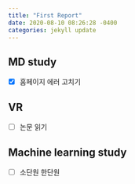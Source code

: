 ```yaml
---
title: "First Report"
date: 2020-08-10 08:26:28 -0400
categories: jekyll update
---
```


## MD study
- [x] 홈페이지 에러 고치기 


## VR
- [ ] 논문 읽기

## Machine learning study
- [ ] 소단원 한단원
